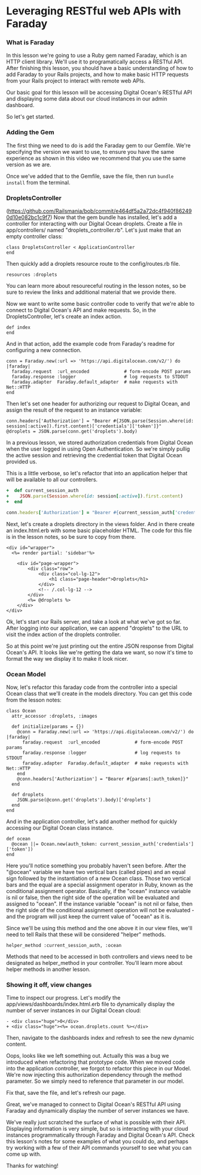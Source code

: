 # Leveraging RESTful web APIs with Faraday

### What is Faraday
In this lesson we're going to use a Ruby gem named Faraday, which is an HTTP client library. We'll use it to programatically access a RESTful API. After finishing this lesson, you should have a basic understanding of how to add Faraday to your Rails projects, and how to make basic HTTP requests from your Rails project to interact with remote web APIs.

Our basic goal for this lesson will be accessing Digital Ocean's RESTful API and displaying some data about our cloud instances in our admin dashboard.

So let's get started.


### Adding the Gem
The first thing we need to do is add the Faraday gem to our Gemfile. We're specifying the version we want to use, to ensure you have the same experience as shown in this video we recommend that you use the same version as we are.

Once we've added that to the Gemfile, save the file, then run ```bundle install``` from the terminal. 

### DropletsController
(https://github.com/Railsmania/bob/commit/e464df5a2a72dc4f940f862490d10e082bc1c9f7)
Now that the gem bundle has installed, let's add a controller for interacting with our Digital Ocean droplets. Create a file in app/controllers/ named "droplets_controller.rb". Let's just make that an empty controller class:

```
class DropletsController < ApplicationController
end
```

Then quickly add a droplets resource route to the config/routes.rb file.

```
resources :droplets
```
You can learn more about resoureceful routing in the lesson notes, so be sure to review the links and additional material that we provide there.

Now we want to write some basic controller code to verify that we're able to connect to Digital Ocean's API and make requests. So, in the DropletsController, let's create an index action.

```
def index
end
```

And in that action, add the example code from Faraday's readme for configuring a new connection.

```
conn = Faraday.new(:url => 'https://api.digitalocean.com/v2/') do |faraday|
  faraday.request  :url_encoded             # form-encode POST params
  faraday.response :logger                  # log requests to STDOUT
  faraday.adapter  Faraday.default_adapter  # make requests with Net::HTTP
end
```

Then let's set one header for authorizing our request to Digital Ocean, and assign the result of the request to an instance variable:

```
conn.headers['Authorization'] = "Bearer #{JSON.parse(Session.where(id: session[:active]).first.content)['credentials']['token']}"
@droplets = JSON.parse(conn.get('droplets').body)
```
In a previous lesson, we stored authorization credentials from Digital Ocean when the user logged in using Open Authentication. So we're simply pullig the active session and retrieving the credential token that Digital Ocean provided us.

This is a little verbose, so let's refactor that into an application helper that will be available to all our controllers.

```application_controller.rb
+  def current_session_auth
+    JSON.parse(Session.where(id: session[:active]).first.content)
+  end
```
```droplets_controller.rb
conn.headers['Authorization'] = "Bearer #{current_session_auth['credentials']['token']}"
```

Next, let's create a droplets directory in the views folder. And in there create an index.html.erb with some basic placeholder HTML. The code for this file is in the lesson notes, so be sure to copy from there.

```
<div id="wrapper">
  <%= render partial: 'sidebar'%>

    <div id="page-wrapper">
        <div class="row">
            <div class="col-lg-12">
                <h1 class="page-header">Droplets</h1>
            </div>
            <!-- /.col-lg-12 -->
        </div>
        <%= @droplets %>
    </div>
</div>
```

Ok, let's start our Rails server, and take a look at what we've got so far. After logging into our application, we can append "droplets" to the URL to visit the index action of the droplets controller.

So at this point we're just printing out the entire JSON response from Digital Ocean's API. It looks like we're getting the data we want, so now it's time to format the way we display it to make it look nicer.


### Ocean Model
Now, let's refactor this faraday code from the controller into a special Ocean class that we'll create  in the models directory. You can get this code from the lesson notes:

```
class Ocean
  attr_accessor :droplets, :images
  
  def initialize(params = {})
    @conn = Faraday.new(:url => 'https://api.digitalocean.com/v2/') do |faraday|
      faraday.request  :url_encoded             # form-encode POST params
      faraday.response :logger                  # log requests to STDOUT
      faraday.adapter  Faraday.default_adapter  # make requests with Net::HTTP
    end
    @conn.headers['Authorization'] = "Bearer #{params[:auth_token]}"
  end
  
  def droplets
    JSON.parse(@conn.get('droplets').body)['droplets']
  end
end
```

And in the application controller, let's add another method for quickly accessing our Digital Ocean class instance.

```
def ocean
  @ocean ||= Ocean.new(auth_token: current_session_auth['credentials']['token'])
end
```

Here you'll notice something you probably haven't seen before. After the "@ocean" variable we have two vertical bars (called pipes) and an equal sign followed by the instantiation of a new Ocean class. Those two vertical bars and the equal are a special assignment operator in Ruby, known as the conditional assignment operator. Basically, if the "ocean" instance variable is nil or false, then the right side of the operation will be evaluated and assigned to "ocean". If the instance variable "ocean" is not nil or false, then the right side of the conditional assignment operation will not be evaluated - and the program will just keep the current value of "ocean" as it is.

Since we'll be using this method and the one above it in our view files, we'll need to tell Rails that these will be considered "helper" methods.

```
helper_method :current_session_auth, :ocean
```

Methods that need to be accessed in both controllers and views need to be designated as helper_method in your controller. You'll learn more about helper methods in another lesson.

### Showing it off, view changes

Time to inspect our progress. Let's modify the app/views/dashboards/index.html.erb file to dynamically display the number of server instances in our Digital Ocean cloud:

```
- <div class="huge">0</div>
+ <div class="huge"><%= ocean.droplets.count %></div>
```

Then, navigate to the dashboards index and refresh to see the new dynamic content.

Oops, looks like we left something out. Actually this was a bug we introduced when refactoring that prototype code. When we moved code into the application controller, we forgot to refactor this piece in our Model. We're now injecting this authorization dependency through the method parameter. So we simply need to reference that parameter in our model.

Fix that, save the file, and let's refresh our page.

Great, we've managed to connect to Digital Ocean's RESTful API using Faraday and dynamically display the number of server instances we have.

We've really just scratched the surface of what is possible with their API. Displaying information is very simple, but so is interacting with your cloud instances programmatically through Faraday and Digital Ocean's API. Check this lesson's notes for some examples of what you could do, and perhaps try working with a few of their API commands yourself to see what you can come up with.

Thanks for watching!